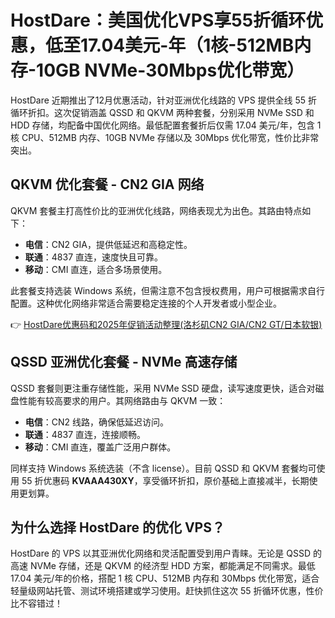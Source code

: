 # HostDare：美国优化VPS享55折循环优惠，低至17.04美元-年（1核-512MB内存-10GB NVMe-30Mbps优化带宽）

HostDare 近期推出了12月优惠活动，针对亚洲优化线路的 VPS 提供全线 55 折循环折扣。这次促销涵盖 QSSD 和 QKVM 两种套餐，分别采用 NVMe SSD 和 HDD 存储，均配备中国优化网络。最低配置套餐折后仅需 17.04 美元/年，包含 1 核 CPU、512MB 内存、10GB NVMe 存储以及 30Mbps 优化带宽，性价比非常突出。

## QKVM 优化套餐 - CN2 GIA 网络

QKVM 套餐主打高性价比的亚洲优化线路，网络表现尤为出色。其路由特点如下：

- **电信**：CN2 GIA，提供低延迟和高稳定性。
- **联通**：4837 直连，速度快且可靠。
- **移动**：CMI 直连，适合多场景使用。

此套餐支持选装 Windows 系统，但需注意不包含授权费用，用户可根据需求自行配置。这种优化网络非常适合需要稳定连接的个人开发者或小型企业。

👉 [HostDare优惠码和2025年促销活动整理(洛杉矶CN2 GIA/CN2 GT/日本软银)](https://bit.ly/hostdare)

## QSSD 亚洲优化套餐 - NVMe 高速存储

QSSD 套餐则更注重存储性能，采用 NVMe SSD 硬盘，读写速度更快，适合对磁盘性能有较高要求的用户。其网络路由与 QKVM 一致：

- **电信**：CN2 线路，确保低延迟访问。
- **联通**：4837 直连，连接顺畅。
- **移动**：CMI 直连，覆盖广泛用户群体。

同样支持 Windows 系统选装（不含 license）。目前 QSSD 和 QKVM 套餐均可使用 55 折优惠码 **KVAAA430XY**，享受循环折扣，原价基础上直接减半，长期使用更划算。

## 为什么选择 HostDare 的优化 VPS？

HostDare 的 VPS 以其亚洲优化网络和灵活配置受到用户青睐。无论是 QSSD 的高速 NVMe 存储，还是 QKVM 的经济型 HDD 方案，都能满足不同需求。最低 17.04 美元/年的价格，搭配 1 核 CPU、512MB 内存和 30Mbps 优化带宽，适合轻量级网站托管、测试环境搭建或学习使用。赶快抓住这次 55 折循环优惠，性价比不容错过！